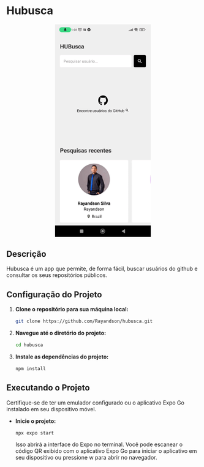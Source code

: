 ﻿# Hubusca
 <p align="center">
     <img width="250" src="assets/to_readme/hubusca_demo.gif"/>
 </p>

 ## Descrição
Hubusca é um app que permite, de forma fácil, buscar usuários do github e consultar os seus repositórios públicos.

## Configuração do Projeto

1. **Clone o repositório para sua máquina local:**

    ```bash
    git clone https://github.com/Rayandson/hubusca.git
    ```

2. **Navegue até o diretório do projeto:**

    ```bash
    cd hubusca
    ```

3. **Instale as dependências do projeto:**

    ```bash
    npm install
    ```

## Executando o Projeto

Certifique-se de ter um emulador configurado ou o aplicativo Expo Go instalado em seu dispositivo móvel.

- **Inicie o projeto:**

    ```bash
    npx expo start
    ```

    Isso abrirá a interface do Expo no terminal. Você pode escanear o código QR exibido com o aplicativo Expo Go para iniciar o aplicativo em seu dispositivo ou pressione w para abrir no navegador.
